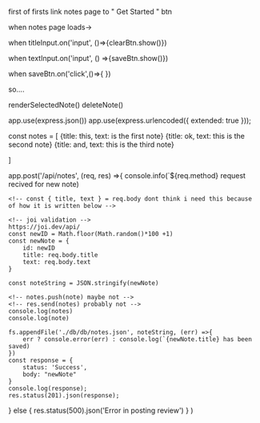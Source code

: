 first of firsts
	link notes page to " Get Started " btn

when notes page loads-> 
<!-- $(document).ready()=>{
	clearSvdNotes()=>{
		svdNotesArea.empty()
	}
todo	renderSvdNotes() notes for help below
	formClear()
		titleArea.empty()
		textArea.empty()
		hideBtns()=>{
			saveBtn.hide()
			clrBtn.hide()
			newBtn.hide()
		}
} -->

when titleInput.on('input', ()=>{clearBtn.show()})
	
when textInput.on('input', () =>{saveBtn.show()})
	

when saveBtn.on('click',()=>{
	<!--* formClear() made above -->
	<!--* clearSvdNotes() made above, one line might just write out in functions needed.(render) -->
		<!-- todo renderSvdNotes()marked above 
		?app.post & appendFile & app.get? 
		!in activity 19/server.js-ln30-70 -->
})

<!-- when existingNoteBtn.on('click', ()={
	newBtn.show()
	todo renderSelectedNote()-> app.get('/api/notes/:id', (req, res)=>{
		? res.json(`${req.body}`) ?
	})
}) -->

<!-- when newBtn.on('click', ()=>{
	*formClear()above in pageload
}) -->



so....

renderSelectedNote()
deleteNote()

app.use(express.json())
app.use(express.urlencoded({ extended: true }));


const notes = [
	{title: this, text: is the first note}
	{title: ok, text: this is the second note}
	{title: and, text: this is the third note}
	
]


<!--* renderSvdNotes() something like this -->
app.post('/api/notes', (req, res) =>{
	console.info(`${req.method} request recived for new note)

	<!-- const { title, text } = req.body dont think i need this because of how it is written below -->

	<!-- joi validation -->
	https://joi.dev/api/
	const newID = Math.floor(Math.random()*100 +1)
	const newNote = {
		id: newID
		title: req.body.title
		text: req.body.text
	}

	const noteString = JSON.stringify(newNote)

	<!-- notes.push(note) maybe not -->
	<!-- res.send(notes) probably not -->
	console.log(notes)
	console.log(note)

	fs.appendFile('./db/db/notes.json', noteString, (err) =>{
		err ? console.error(err) : console.log(`{newNote.title} has been saved)
	})
	const response = {
		status: 'Success',
		body: "newNote"
	}
	console.log(response);
    res.status(201).json(response);
  } else {
    res.status(500).json('Error in posting review')
  }
 )



